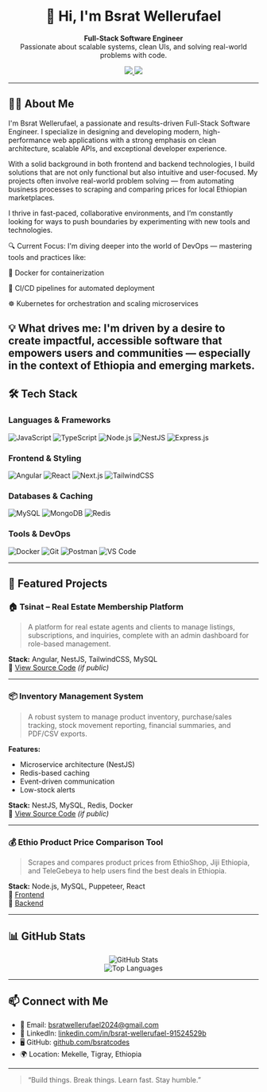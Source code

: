 <!-- <h1 align="center">👋 Hi, I'm Bsrat Wellerufael</h1>

<p align="center">
  Full-Stack Developer • Open Source Enthusiast • Lifelong Learner
</p>

---

## 🧑‍💻 About Me

I'm Bsrat, a passionate full-stack software engineer based in Mekelle, Ethiopia. I enjoy turning complex problems into simple, elegant, and scalable software solutions. I have hands-on experience building applications across the stack — from RESTful APIs and microservices to clean, responsive frontend UIs.

I'm constantly learning and love contributing to meaningful projects, especially in open source and community-based tech.

---

## 🚀 Tech Stack

### Languages & Runtime
![JavaScript](https://img.shields.io/badge/JavaScript-F7DF1E?style=flat&logo=javascript&logoColor=black)
![TypeScript](https://img.shields.io/badge/TypeScript-3178C6?style=flat&logo=typescript&logoColor=white)
![Node.js](https://img.shields.io/badge/Node.js-339933?style=flat&logo=node.js&logoColor=white)

### Frontend
![React](https://img.shields.io/badge/React-20232a?style=flat&logo=react)
![Next.js](https://img.shields.io/badge/Next.js-000000?style=flat&logo=next.js)
![Angular](https://img.shields.io/badge/Angular-DD0031?style=flat&logo=angular&logoColor=white)
![Tailwind CSS](https://img.shields.io/badge/Tailwind_CSS-06B6D4?style=flat&logo=tailwind-css&logoColor=white)

### Backend & API
![NestJS](https://img.shields.io/badge/NestJS-E0234E?style=flat&logo=nestjs&logoColor=white)
![Express.js](https://img.shields.io/badge/Express.js-000000?style=flat&logo=express&logoColor=white)
![MySQL](https://img.shields.io/badge/MySQL-4479A1?style=flat&logo=mysql&logoColor=white)
![MongoDB](https://img.shields.io/badge/MongoDB-4EA94B?style=flat&logo=mongodb&logoColor=white)
![Redis](https://img.shields.io/badge/Redis-DC382D?style=flat&logo=redis&logoColor=white)

### Tools & Platforms
![Docker](https://img.shields.io/badge/Docker-2496ED?style=flat&logo=docker&logoColor=white)
![Git](https://img.shields.io/badge/Git-F05032?style=flat&logo=git&logoColor=white)
![Postman](https://img.shields.io/badge/Postman-FF6C37?style=flat&logo=postman&logoColor=white)
![Visual Studio Code](https://img.shields.io/badge/VS_Code-007ACC?style=flat&logo=visual-studio-code&logoColor=white)

---

## 💼 Featured Projects

### 🏠 **Tsinat – Real Estate Membership Platform**
A web-based platform for real estate agents and customers to manage property listings, inquiries, and subscriptions. Admin panel includes user and content management.

> Tech: Angular, NestJS, MySQL, TailwindCSS

---

### 📦 **Inventory Management System**
A microservice-based inventory system that tracks stock, sales, purchases, and financial summaries. Supports caching, PDF/CSV reporting, and unit conversion.

> Tech: NestJS, MySQL, Redis, Docker, REST + Event-based architecture

---

### 💰 **Ethio Product Price Comparison Tool**
A product search engine that scrapes data from local Ethiopian e-commerce sites like EthioShop, Jiji Ethiopia, and TeleGebeya.

> Tech: Node.js, MySQL, Puppeteer, React.js

---

## 📫 Contact Me

- 📧 **Email**: bsratwellerufael2024@gmail.com  
- 💼 **LinkedIn**: [Bsrat Wellerufael](https://linkedin.com/in/bsrat-wellerufael-91524529b)  
- 🌍 **Location**: Mekelle, Tigray, Ethiopia  
- 💻 **GitHub**: [github.com/bsratcodes](https://github.com/bsratcodes)  
- 🧠 **Currently Learning**: DevOps (Docker, CI/CD, Kubernetes)

---

## 📈 GitHub Stats

<p align="center">
  <img src="https://github-readme-stats.vercel.app/api?username=bsratcodes&show_icons=true&theme=radical" alt="Bsrat's GitHub stats" />
  <br/>
  <img src="https://github-readme-stats.vercel.app/api/top-langs/?username=bsratcodes&layout=compact&theme=radical" alt="Top Languages" />
</p>

---

> “Build things. Break things. Learn fast. Stay humble.”
 -->

<h1 align="center">👋 Hi, I'm Bsrat Wellerufael</h1>

<p align="center">
  <strong>Full-Stack Software Engineer</strong> <br/>
  Passionate about scalable systems, clean UIs, and solving real-world problems with code.
</p>

<p align="center">
  <a href="https://linkedin.com/in/bsrat-wellerufael-91524529b">
    <img src="https://img.shields.io/badge/LinkedIn-Bsrat_Wellerufael-blue?style=flat&logo=linkedin" />
  </a>
  <a href="mailto:bsratwellerufael2024@gmail.com">
    <img src="https://img.shields.io/badge/Email-bsratwellerufael2024@gmail.com-red?style=flat&logo=gmail" />
  </a>
</p>

---

## 👨‍💻 About Me
I'm Bsrat Wellerufael, a passionate and results-driven Full-Stack Software Engineer. I specialize in designing and developing modern, high-performance web applications with a strong emphasis on clean architecture, scalable APIs, and exceptional developer experience.

With a solid background in both frontend and backend technologies, I build solutions that are not only functional but also intuitive and user-focused. My projects often involve real-world problem solving — from automating business processes to scraping and comparing prices for local Ethiopian marketplaces.

I thrive in fast-paced, collaborative environments, and I’m constantly looking for ways to push boundaries by experimenting with new tools and technologies.

🔍 Current Focus:
I'm diving deeper into the world of DevOps — mastering tools and practices like:

🐳 Docker for containerization

🔁 CI/CD pipelines for automated deployment

☸️ Kubernetes for orchestration and scaling microservices

💡 What drives me:
I'm driven by a desire to create impactful, accessible software that empowers users and communities — especially in the context of Ethiopia and emerging markets.
---

## 🛠️ Tech Stack

### Languages & Frameworks
![JavaScript](https://img.shields.io/badge/-JavaScript-F7DF1E?logo=javascript&logoColor=black)
![TypeScript](https://img.shields.io/badge/-TypeScript-3178C6?logo=typescript&logoColor=white)
![Node.js](https://img.shields.io/badge/-Node.js-339933?logo=node.js&logoColor=white)
![NestJS](https://img.shields.io/badge/-NestJS-E0234E?logo=nestjs&logoColor=white)
![Express.js](https://img.shields.io/badge/-Express.js-000000?logo=express&logoColor=white)

### Frontend & Styling
![Angular](https://img.shields.io/badge/-Angular-DD0031?logo=angular&logoColor=white)
![React](https://img.shields.io/badge/-React-20232a?logo=react)
![Next.js](https://img.shields.io/badge/-Next.js-000000?logo=next.js)
![TailwindCSS](https://img.shields.io/badge/-TailwindCSS-06B6D4?logo=tailwind-css&logoColor=white)

### Databases & Caching
![MySQL](https://img.shields.io/badge/-MySQL-4479A1?logo=mysql&logoColor=white)
![MongoDB](https://img.shields.io/badge/-MongoDB-4EA94B?logo=mongodb&logoColor=white)
![Redis](https://img.shields.io/badge/-Redis-DC382D?logo=redis&logoColor=white)

### Tools & DevOps
![Docker](https://img.shields.io/badge/-Docker-2496ED?logo=docker&logoColor=white)
![Git](https://img.shields.io/badge/-Git-F05032?logo=git&logoColor=white)
![Postman](https://img.shields.io/badge/-Postman-FF6C37?logo=postman&logoColor=white)
![VS Code](https://img.shields.io/badge/-VS%20Code-007ACC?logo=visual-studio-code&logoColor=white)

---

## 💼 Featured Projects

### 🏠 **Tsinat – Real Estate Membership Platform**
> A platform for real estate agents and clients to manage listings, subscriptions, and inquiries, complete with an admin dashboard for role-based management.

**Stack:** Angular, NestJS, TailwindCSS, MySQL  
📁 [View Source Code](https://github.com/bsratcodes/tsinat) *(if public)*

---

### 📦 **Inventory Management System**
> A robust system to manage product inventory, purchase/sales tracking, stock movement reporting, financial summaries, and PDF/CSV exports.

**Features:**
- Microservice architecture (NestJS)
- Redis-based caching
- Event-driven communication
- Low-stock alerts

**Stack:** NestJS, MySQL, Redis, Docker  
📁 [View Source Code](https://github.com/bsratcodes/inventory-ms) *(if public)*

---

### 💰 **Ethio Product Price Comparison Tool**
> Scrapes and compares product prices from EthioShop, Jiji Ethiopia, and TeleGebeya to help users find the best deals in Ethiopia.

**Stack:** Node.js, MySQL, Puppeteer, React  
📁 [Frontend](https://github.com/bsratcodes/ethio-price-comparator-frontend)  
📁 [Backend](https://github.com/bsratcodes/ethio-price-comparator-backend)

---

## 📊 GitHub Stats

<p align="center">
  <img src="https://github-readme-stats.vercel.app/api?username=bsratcodes&show_icons=true&theme=tokyonight" alt="GitHub Stats" />
  <br/>
  <img src="https://github-readme-stats.vercel.app/api/top-langs/?username=bsratcodes&layout=compact&theme=tokyonight" alt="Top Languages" />
</p>

---

## 📫 Connect with Me

- 📧 Email: [bsratwellerufael2024@gmail.com](mailto:bsratwellerufael2024@gmail.com)
- 💼 LinkedIn: [linkedin.com/in/bsrat-wellerufael-91524529b](https://linkedin.com/in/bsrat-wellerufael-91524529b)
- 🖥️ GitHub: [github.com/bsratcodes](https://github.com/bsratcodes)
- 🌍 Location: Mekelle, Tigray, Ethiopia

---

> “Build things. Break things. Learn fast. Stay humble.”

